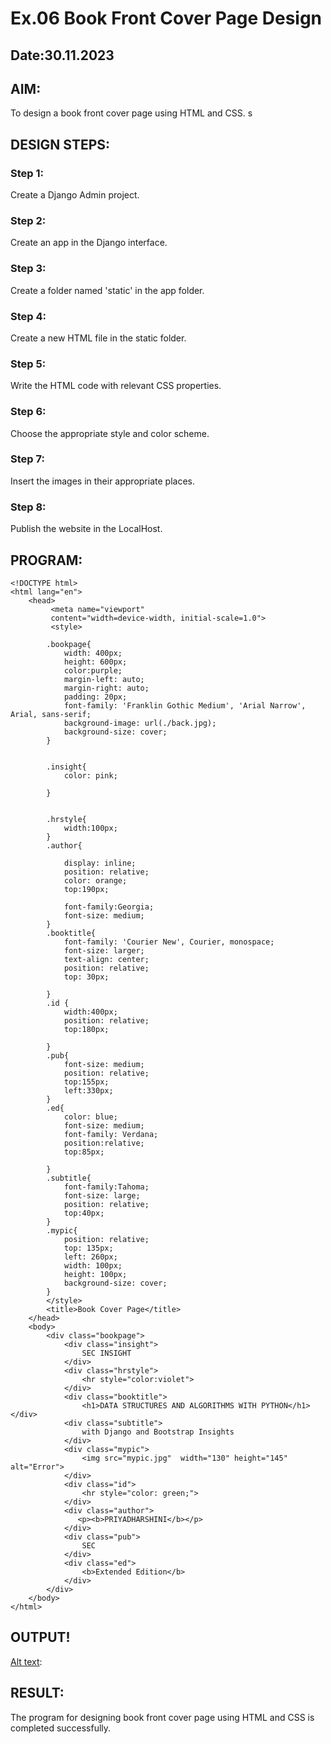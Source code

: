 # Ex.06 Book Front Cover Page Design
## Date:30.11.2023

## AIM:
To design a book front cover page using HTML and CSS.
s
## DESIGN STEPS:

### Step 1:
Create a Django Admin project.

### Step 2:
Create an app in the Django interface.

### Step 3:
Create a folder named 'static' in the app folder.

### Step 4:
Create a new HTML file in the static folder.

### Step 5:
Write the HTML code with relevant CSS properties.

### Step 6:
Choose the appropriate style and color scheme.

### Step 7:
Insert the images in their appropriate places.

### Step 8:
Publish the website in the LocalHost.

## PROGRAM:
```
<!DOCTYPE html>
<html lang="en">
    <head>
         <meta name="viewport" 
         content="width=device-width, initial-scale=1.0">
         <style>

        .bookpage{
            width: 400px;
            height: 600px;
            color:purple;
            margin-left: auto;
            margin-right: auto;
            padding: 20px;
            font-family: 'Franklin Gothic Medium', 'Arial Narrow', Arial, sans-serif;
            background-image: url(./back.jpg);
            background-size: cover;
        }
            

        .insight{
            color: pink;

        }

        
        .hrstyle{
            width:100px;
        }
        .author{
        
            display: inline;
            position: relative;
            color: orange;
            top:190px;
            
            font-family:Georgia;
            font-size: medium;
        }
        .booktitle{
            font-family: 'Courier New', Courier, monospace;
            font-size: larger;
            text-align: center;
            position: relative;
            top: 30px;
        
        }
        .id {
            width:400px;
            position: relative;
            top:180px;
            
        }
        .pub{
            font-size: medium;
            position: relative;
            top:155px;
            left:330px;
        }
        .ed{
            color: blue;
            font-size: medium;
            font-family: Verdana;
            position:relative;
            top:85px;

        }
        .subtitle{
            font-family:Tahoma;
            font-size: large;
            position: relative;
            top:40px;
        }
        .mypic{
            position: relative;
            top: 135px;
            left: 260px;
            width: 100px;
            height: 100px;
            background-size: cover;
        }
        </style>
        <title>Book Cover Page</title>
    </head>
    <body>
        <div class="bookpage">
            <div class="insight">
                SEC INSIGHT
            </div>
            <div class="hrstyle">
                <hr style="color:violet">
            </div>
            <div class="booktitle">
                <h1>DATA STRUCTURES AND ALGORITHMS WITH PYTHON</h1></div>
            <div class="subtitle">
                with Django and Bootstrap Insights
            </div>
            <div class="mypic">
                <img src="mypic.jpg"  width="130" height="145" alt="Error">
            </div>
            <div class="id">
                <hr style="color: green;">
            </div>
            <div class="author">
               <p><b>PRIYADHARSHINI</b></p>
            </div>
            <div class="pub">
                SEC
            </div>
            <div class="ed">
                <b>Extended Edition</b>
            </div>
        </div>
    </body>
</html>
```

## OUTPUT!

[Alt text](<Screenshot (16).png>):



## RESULT:
The program for designing book front cover page using HTML and CSS is completed successfully.
